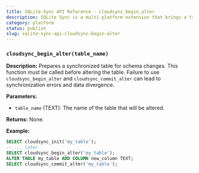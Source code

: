 ```yaml
---
title: SQLite-Sync API Reference - cloudsync_begin_alter
description: SQLite Sync is a multi-platform extension that brings a true local-first experience to your applications with minimal effort.
category: platform
status: publish
slug: sqlite-sync-api-cloudsync-begin-alter
---
```


### `cloudsync_begin_alter(table_name)`

**Description:** Prepares a synchronized table for schema changes. This function must be called before altering the table. Failure to use `cloudsync_begin_alter` and `cloudsync_commit_alter` can lead to synchronization errors and data divergence.

**Parameters:**

- `table_name` (TEXT): The name of the table that will be altered.

**Returns:** None.

**Example:**

```sql
SELECT cloudsync_init('my_table');
-- ... later
SELECT cloudsync_begin_alter('my_table');
ALTER TABLE my_table ADD COLUMN new_column TEXT;
SELECT cloudsync_commit_alter('my_table');
```
